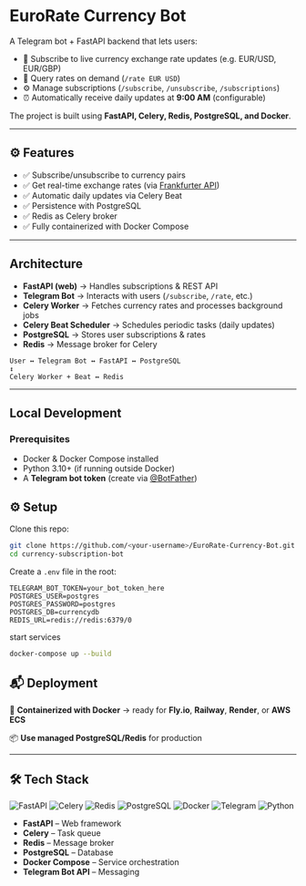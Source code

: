 # EuroRate Currency Bot

A Telegram bot + FastAPI backend that lets users:

- 📩 Subscribe to live currency exchange rate updates (e.g. EUR/USD, EUR/GBP)  
- 🔎 Query rates on demand (`/rate EUR USD`)  
- ⚙️ Manage subscriptions (`/subscribe`, `/unsubscribe`, `/subscriptions`)  
- ⏰ Automatically receive daily updates at **9:00 AM** (configurable)  

The project is built using **FastAPI, Celery, Redis, PostgreSQL, and Docker**.

---

## ⚙️ Features

- ✅ Subscribe/unsubscribe to currency pairs  
- ✅ Get real-time exchange rates (via [Frankfurter API](https://www.frankfurter.app/))  
- ✅ Automatic daily updates via Celery Beat  
- ✅ Persistence with PostgreSQL  
- ✅ Redis as Celery broker  
- ✅ Fully containerized with Docker Compose  

---

## Architecture

- **FastAPI (web)** → Handles subscriptions & REST API  
- **Telegram Bot** → Interacts with users (`/subscribe`, `/rate`, etc.)  
- **Celery Worker** → Fetches currency rates and processes background jobs  
- **Celery Beat Scheduler** → Schedules periodic tasks (daily updates)  
- **PostgreSQL** → Stores user subscriptions & rates  
- **Redis** → Message broker for Celery  
```
User ↔ Telegram Bot ↔ FastAPI ↔ PostgreSQL
↕
Celery Worker + Beat ↔ Redis
```

---

## Local Development

### Prerequisites
- Docker & Docker Compose installed  
- Python 3.10+ (if running outside Docker)  
- A **Telegram bot token** (create via [@BotFather](https://t.me/BotFather))  

## ⚙️ Setup

Clone this repo:
```bash
git clone https://github.com/<your-username>/EuroRate-Currency-Bot.git
cd currency-subscription-bot
```

Create a `.env` file in the root:

```env
TELEGRAM_BOT_TOKEN=your_bot_token_here
POSTGRES_USER=postgres
POSTGRES_PASSWORD=postgres
POSTGRES_DB=currencydb
REDIS_URL=redis://redis:6379/0
```
start services
```bash
docker-compose up --build
```

## 📬 Deployment

🐳 **Containerized with Docker** → ready for **Fly.io**, **Railway**, **Render**, or **AWS ECS**

📦 **Use managed PostgreSQL/Redis** for production

---

## 🛠️ Tech Stack

![FastAPI](https://img.shields.io/badge/FastAPI-009688?style=for-the-badge&logo=fastapi&logoColor=white)
![Celery](https://img.shields.io/badge/Celery-%2300C853.svg?style=for-the-badge&logo=celery&logoColor=white)
![Redis](https://img.shields.io/badge/Redis-DC382D?style=for-the-badge&logo=redis&logoColor=white)
![PostgreSQL](https://img.shields.io/badge/PostgreSQL-336791?style=for-the-badge&logo=postgresql&logoColor=white)
![Docker](https://img.shields.io/badge/Docker-2496ED?style=for-the-badge&logo=docker&logoColor=white)
![Telegram](https://img.shields.io/badge/Telegram_Bot_API-0088CC?style=for-the-badge&logo=telegram&logoColor=white)
![Python](https://img.shields.io/badge/Python-3776AB?style=for-the-badge&logo=python&logoColor=white)

- **FastAPI** – Web framework  
- **Celery** – Task queue  
- **Redis** – Message broker  
- **PostgreSQL** – Database  
- **Docker Compose** – Service orchestration  
- **Telegram Bot API** – Messaging
